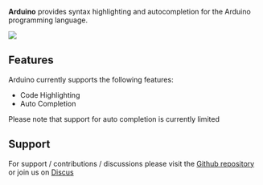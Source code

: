 **Arduino** provides syntax highlighting and autocompletion for the Arduino programming language.


![](https://nova.app/images/en/dark/editor.png)

## Features

Arduino currently supports the following features:

- Code Highlighting
- Auto Completion


Please note that support for auto completion is currently limited


## Support

For support / contributions / discussions please visit the [Github repository](https://github.com/DeeEmm/Arduino-Nova) or join us on [Discus](https://discord.gg/RHgrhZMuYH)

